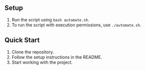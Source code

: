 ## Setup
1. Run the script using `bash automate.sh`.
2. To run the script with execution permissions, use `./automate.sh`.
## Quick Start
1. Clone the repository.
2. Follow the setup instructions in the README.
3. Start working with the project.
